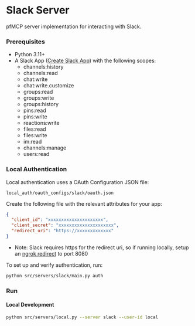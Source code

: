 # Slack Server

pfMCP server implementation for interacting with Slack.

### Prerequisites

- Python 3.11+
- A Slack App ([Create Slack App](https://api.slack.com/quickstart#creating)) with the following scopes:
  - channels:history
  - channels:read
  - chat:write
  - chat:write.customize
  - groups:read
  - groups:write
  - groups:history
  - pins:read
  - pins:write
  - reactions:write
  - files:read
  - files:write
  - im:read
  - channels:manage
  - users:read

### Local Authentication

Local authentication uses a OAuth Configuration JSON file:

```
local_auth/oauth_configs/slack/oauth.json
```

Create the following file with the relevant attributes for your app:

```json
{
  "client_id": "xxxxxxxxxxxxxxxxxxxxx",
  "client_secret": "xxxxxxxxxxxxxxxxxxxxx",
  "redirect_uri": "https://xxxxxxxxxxxxx"
}
```

- Note: Slack requires https for the redirect uri, so if running locally, setup an [ngrok redirect](https://ngrok.com/docs/universal-gateway/http/) to port 8080

To set up and verify authentication, run:

```bash
python src/servers/slack/main.py auth
```

### Run

#### Local Development

```bash
python src/servers/local.py --server slack --user-id local
```
